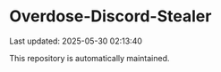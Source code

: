 # Overdose-Discord-Stealer

Last updated: 2025-05-30 02:13:40

This repository is automatically maintained.
